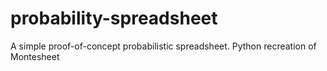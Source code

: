 # probability-spreadsheet
A simple proof-of-concept probabilistic spreadsheet. Python recreation of Montesheet
